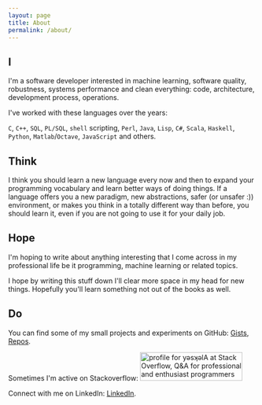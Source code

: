 ```yaml
---
layout: page
title: About
permalink: /about/
---
```

## I
I'm a software developer interested in machine learning, software quality, robustness, systems performance and clean everything: code,
architecture, development process, operations.

I've worked with these languages over the years:

`C`, `C++`, `SQL`, `PL/SQL`, `shell` scripting, `Perl`, `Java`, `Lisp`, `C#`, `Scala`, `Haskell`, `Python`, `Matlab`/`Octave`, `JavaScript` and others.

## Think
I think you should learn a new language every now and then to expand your programming vocabulary and learn better ways
of doing things. If a language offers you a new paradigm, new abstractions, safer (or unsafer :)) environment, or makes you think
in a totally different way than before, you should learn it, even if you are not going to use it for your daily job.

## Hope
I'm hoping to write about anything interesting that I come across in my professional life be it programming, machine
learning or related topics.

I hope by writing this stuff down I'll clear more space in my head for new things. Hopefully you'll learn something not out of the books as well.

## Do
You can find some of my small projects and experiments on GitHub:
[Gists](https://gist.github.com/izmailoff), [Repos](https://github.com/izmailoff?tab=repositories).

Sometimes I'm active on Stackoverflow: 
<a href="https://stackoverflow.com/users/1972909/y%c7%9ds%ca%9e%c7%9dla?theme=clean">
<img src="https://stackoverflow.com/users/flair/1972909.png" width="208" height="58" alt="profile for yǝsʞǝlA at Stack Overflow, Q&amp;A for professional and enthusiast programmers" title="profile for yǝsʞǝlA at Stack Overflow, Q&amp;A for professional and enthusiast programmers">
</a>

Connect with me on LinkedIn:
[LinkedIn](https://sg.linkedin.com/in/aleksey-izmailov-b265881b).

